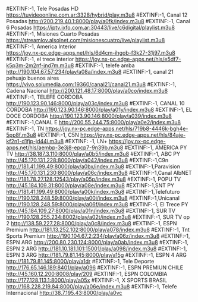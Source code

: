 #EXTINF:-1, Tele Posadas HD 
https://tuvideoonline.com.ar:3328/hybrid/play.m3u8
#EXTINF:-1, Canal 12 Posadas 
http://200.219.40.1:8000/play/a0fk/index.m3u8
#EXTINF:-1, Canal 6 Posadas 
https://iptv.ixfo.com.ar:30443/live/c6digital/playlist.m3u8
#EXTINF:-1, Misiones Cuarto Posadas 
https://streamlov.alsolnet.com/misionescuatro/live/playlist.m3u8
#EXTINF:-1, America Interior  
https://joy.nx-pc.edge-apps.net/hls/6d4cm-ihgob-f3k27-31j97.m3u8
#EXTINF:-1, el trece interior 
https://joy.nx-pc.edge-apps.net/hls/e5df7-k5p3m-2m2nf-jnd7m.m3u8
#EXTINF:-1, telefe amba 
http://190.104.67.57:234/play/a08a/index.m3u8
#EXTINF:-1, canal 21 pehuajo buenos aires 
https://vivo.solumedia.com:19360/canal21/canal21.m3u8
#EXTINF:-1, Cadena Nacional 
http://200.121.48.17:8000/play/a0co/index.m3u8
#EXTINF:-1, TELEFE CORDOBA 
http://190.123.90.146:8000/play/a03c/index.m3u8
#EXTINF:-1, CANAL 10 CORDOBA 
http://190.123.90.146:8000/play/a01y/index.m3u8
#EXTINF:-1, EL DOCE CORDOBA 
http://190.123.90.146:8000/play/a039/index.m3u8 
#EXTINF:-1,CANAL E
http://200.55.244.75:8000/play/a0e2/index.m3u8
#EXTINF:-1, TN 
https://joy.nx-pc.edge-apps.net/hls/719b8-4446k-bgh4e-5pp8f.m3u8
#EXTINF:-1, C5N
https://joy.nx-pc.edge-apps.net/hls/84aje-kf2n1-d1fjp-jd44i.m3u8
#EXTINF: -1, LN+
https://joy.nx-pc.edge-apps.net/hls/aembp-3e3j8-epcp7-9n39b.m3u8
#EXTINF:-1, AMERICA PY TV 
http://38.187.3.110:8000/play/a0b5/index.m3u8
#EXTINF:-1, ABC PY 
http://45.170.131.228:8000/play/a042/index.m3u8
#EXTINF:-1,C9n 
http://181.41.199.49:8000/play/a0bx/index.m3u8
#EXTINF:-1,Paravision
http://45.170.131.230:8000/play/a06c/index.m3u8
#EXTINF:-1,Canal AlbNET
http://181.78.27.128:12543/play/a05p/index.m3u8
#EXTINF:-1, POPU TV 
http://45.184.109.31:8000/play/a08e/index.m3u8
#EXTINF:-1,SNT PY 
http://181.41.199.49:8000/play/a00k/index.m3u8
#EXTINF:-1,Telefuturo
http://190.128.248.59:8000/play/a00i/index.m3u8
#EXTINF:-1,Unicanal
http://190.128.248.59:8000/play/a06f/index.m3u8
#EXTINF:-1, El Trece PY
http://45.184.109.27:8000/play/a01n/index.m3u8
#EXTINF:-1, SUR TV 
http://190.128.255.234:8002/play/a02t/index.m3u8
#EXTINF:-1, SUR TV op 2
http://138.59.227.28:8000/play/a0c8/index.m3u8
#EXTINF:-1, ESPN Premium
http://181.13.252.102:8000/play/a078/index.m3u8
#EXTINF:-1, Tnt Sports Premium
http://190.104.67.2:234/play/a06z/index.m3u8
#EXTINF:-1, ESPN ARG
http://200.80.230.124:8000/play/a0ab/index.m3u8
#EXTINF:-1, ESPN 2 ARG
http://181.10.181.101:15001/play/a098/index.m3u8
#EXTINF:-1, ESPN 3 ARG
http://181.79.81.145:8000/play/a15g
#EXTINF:-1, ESPN 4 ARG
http://181.79.81.145:8000/play/a1dr
#EXTINF:-1, Tele Deporte 
http://176.65.146.189:8401/play/a096
#EXTINF:-1, ESPN PREMIUN CHILE 
http://45.160.12.200:8008/play/209
#EXTINF:-1, ESPN COLOMBIA 
http://177.128.113.1:8000/play/a05x
#EXTINF:-1, X SPORTS BRASIL 
http://168.228.219.84:8000/play/a06e/index.m3u8
#EXTINF:-1, Telefe Internacional 
http://38.7.195.43:8000/play/a0vc




